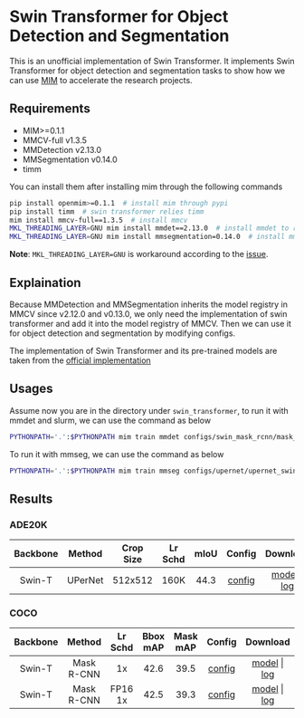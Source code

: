 # Swin Transformer for Object Detection and Segmentation

This is an unofficial implementation of Swin Transformer.
It implements Swin Transformer for object detection and segmentation tasks to show how we can use [MIM](https://github.com/open-mmlab/mim) to accelerate the research projects.

## Requirements

- MIM>=0.1.1
- MMCV-full v1.3.5
- MMDetection v2.13.0
- MMSegmentation v0.14.0
- timm

You can install them after installing mim through the following commands

```bash
pip install openmim>=0.1.1  # install mim through pypi
pip install timm  # swin transformer relies timm
mim install mmcv-full==1.3.5  # install mmcv
MKL_THREADING_LAYER=GNU mim install mmdet==2.13.0  # install mmdet to run object detection
MKL_THREADING_LAYER=GNU mim install mmsegmentation=0.14.0  # install mmseg to run semantic segmentation
```

**Note**: `MKL_THREADING_LAYER=GNU` is workaround according to the [issue](https://github.com/pytorch/pytorch/issues/37377).

## Explaination

Because MMDetection and MMSegmentation inherits the model registry in MMCV since v2.12.0 and v0.13.0, we only need the implementation of swin transformer and add it into the model registry of MMCV. Then we can use it for object detection and segmentation by modifying configs.

The implementation of Swin Transformer and its pre-trained models are taken from the [official implementation](https://github.com/microsoft/Swin-Transformer)

## Usages

Assume now you are in the directory under `swin_transformer`, to run it with mmdet and slurm, we can use the command as below

```bash
PYTHONPATH='.':$PYTHONPATH mim train mmdet configs/swin_mask_rcnn/mask_rcnn_swim-t-p4-w7_fpn_fp16_1x_coco.py --work-dir ../work_dir/mask_rcnn_swim-t-p4-w7_fpn_fp16_1x_coco.py --launcher slurm --partition $PARTITION --gpus 8 --gpus-per-node 8  --srun-args ${SRUN_ARGS}
```

To run it with mmseg, we can use the command as below

```bash
PYTHONPATH='.':$PYTHONPATH mim train mmseg configs/upernet/upernet_swin-t_512x512_160k_8x2_ade20k.py --work-dir ../work_dir/upernet_swin-t_512x512_160k_8x2_ade20k.py --launcher slurm --partition $PARTITION --gpus 8 --gpus-per-node 8 --srun-args ${SRUN_ARGS}
```


## Results

### ADE20K

| Backbone | Method | Crop Size | Lr Schd | mIoU | Config | Download |
| :---: | :---: | :---: | :---: | :---: | :---: | :---: |
| Swin-T | UPerNet | 512x512 | 160K | 44.3 | [config](/configs/swin_upernet/upernet_swin-t_512x512_160k_8x2_ade20k.py) | [model]() &#124;  [log]() |

### COCO

| Backbone | Method | Lr Schd | Bbox mAP | Mask mAP| Config | Download |
| :---: | :---: | :---: | :---: | :---: | :---: | :---: |
| Swin-T | Mask R-CNN | 1x| 42.6| 39.5 |[config](/configs/swin_mask_rcnn/mask_rcnn_swim-t-p4-w7_fpn_1x_coco.py) | [model](https://download.openmmlab.com/mim-example/swin_transformer/swin_mask_rcnn/mask_rcnn_swim-t-p4-w7_fpn_1x_coco/mask_rcnn_swim-t-p4-w7_fpn_1x_coco_20210612_135948-bf3d7aa4.pth) &#124;  [log](https://download.openmmlab.com/mim-example/swin_transformer/swin_mask_rcnn/mask_rcnn_swim-t-p4-w7_fpn_1x_coco/mask_rcnn_swim-t-p4-w7_fpn_1x_coco_20210612_135948.log.json) |
| Swin-T | Mask R-CNN | FP16 1x| 42.5|39.3 |[config](/configs/swin_mask_rcnn/mask_rcnn_swim-t-p4-w7_fpn_fp16_1x_coco.py) | [model](https://download.openmmlab.com/mim-example/swin_transformer/swin_mask_rcnn/mask_rcnn_swim-t-p4-w7_fpn_fp16_1x_coco/mask_rcnn_swim-t-p4-w7_fpn_fp16_1x_coco_20210612_135948-6434d76f.pth) &#124;  [log](https://download.openmmlab.com/mim-example/swin_transformer/swin_mask_rcnn/mask_rcnn_swim-t-p4-w7_fpn_fp16_1x_coco/mask_rcnn_swim-t-p4-w7_fpn_fp16_1x_coco_20210612_135948.log.json) |
